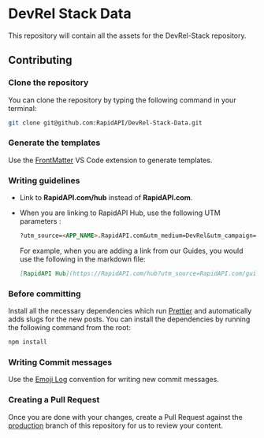 # DevRel Stack Data

This repository will contain all the assets for the DevRel-Stack repository.

## Contributing

### Clone the repository

You can clone the repository by typing the following command in your terminal:

```sh
git clone git@github.com:RapidAPI/DevRel-Stack-Data.git
```

### Generate the templates

Use the [FrontMatter](https://frontmatter.codes/) VS Code extension to generate templates.

### Writing guidelines

-   Link to **RapidAPI.com/hub** instead of **RapidAPI.com**.
-   When you are linking to RapidAPI Hub, use the following UTM parameters :

    ```md
    ?utm_source=<APP_NAME>.RapidAPI.com&utm_medium=DevRel&utm_campaign=DevRel
    ```

    For example, when you are adding a link from our Guides, you would use the following in the markdown file:

    ```md
    [RapidAPI Hub](https://RapidAPI.com/hub?utm_source=RapidAPI.com/guides&utm_medium=DevRel&utm_campaign=DevRel)
    ```

### Before committing

Install all the necessary dependencies which run [Prettier](https://prettier.io/) and automatically adds slugs for the new posts. You can install the dependencies by running the following command from the root:

```bash
npm install
```

### Writing Commit messages

Use the [Emoji Log](https://github.com/ahmadawais/Emoji-Log) convention for writing new commit messages.

### Creating a Pull Request

Once you are done with your changes, create a Pull Request against the [production](https://github.com/RapidAPI/DevRel-Stack-Data/tree/production) branch of this repository for us to review your content.
